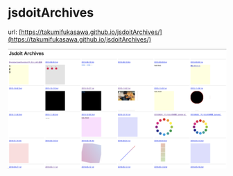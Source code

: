 # jsdoitArchives

url: [https://takumifukasawa.github.io/jsdoitArchives/](https://takumifukasawa.github.io/jsdoitArchives/)

![thumbnail](https://github.com/takumifukasawa/jsdoitArchives/blob/master/readme-thumbnail.png)
